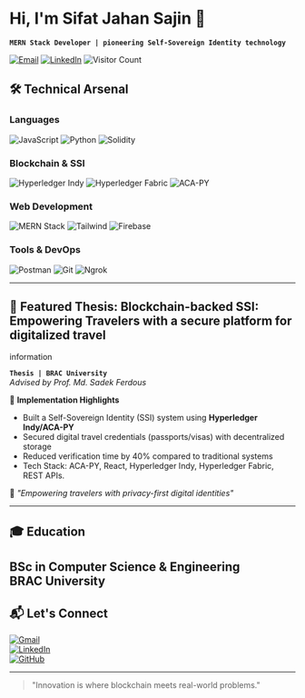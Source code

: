 # Hi, I'm Sifat Jahan Sajin 👋  
**`MERN Stack Developer | pioneering Self-Sovereign Identity technology `**  

[![Email](https://img.shields.io/badge/Email-sifatsajin88%40gmail.com-red?style=flat&logo=gmail)](mailto:sifatsajin88@gmail.com)
[![LinkedIn](https://img.shields.io/badge/LinkedIn-Connect-blue?style=flat&logo=linkedin)](https://www.linkedin.com/in/sifat-jahan-sajin-725814310/)
![Visitor Count](https://komarev.com/ghpvc/?username=Sajin-07&color=green)

## 🛠️ Technical Arsenal  

### **Languages**  
![JavaScript](https://img.shields.io/badge/-JavaScript-F7DF1E?logo=javascript&logoColor=black)
![Python](https://img.shields.io/badge/-Python-3776AB?logo=python&logoColor=white)
![Solidity](https://img.shields.io/badge/-Solidity-363636?logo=solidity&logoColor=white)

### **Blockchain & SSI**  
![Hyperledger Indy](https://img.shields.io/badge/Hyperledger%20Indy-2F3134?logo=hyperledger&logoColor=white)
![Hyperledger Fabric](https://img.shields.io/badge/Hyperledger%20Fabric-2F3134?logo=hyperledger&logoColor=white)
![ACA-PY](https://img.shields.io/badge/ACA--PY-000000?logo=python&logoColor=white)

### **Web Development**  
![MERN Stack](https://img.shields.io/badge/MERN-MongoDB%20|%20Express%20|%20React%20|%20Node.js-47A248)
![Tailwind](https://img.shields.io/badge/-Tailwind_CSS-06B6D4?logo=tailwind-css&logoColor=white)
![Firebase](https://img.shields.io/badge/-Firebase-FFCA28?logo=firebase&logoColor=black)

### **Tools & DevOps**  
![Postman](https://img.shields.io/badge/-Postman-FF6C37?logo=postman&logoColor=white)
![Git](https://img.shields.io/badge/-Git-F05032?logo=git&logoColor=white)
![Ngrok](https://img.shields.io/badge/-Ngrok-1F1E1E?logo=ngrok&logoColor=white)

---
## 🚀 Featured Thesis: Blockchain-backed SSI: Empowering Travelers with a secure platform for digitalized travel
information  

**`Thesis | BRAC University`**  
*Advised by Prof. Md. Sadek Ferdous*  

🔐 **Implementation Highlights**  
- Built a Self-Sovereign Identity (SSI) system using **Hyperledger Indy/ACA-PY**  
- Secured digital travel credentials (passports/visas) with decentralized storage  
- Reduced verification time by 40% compared to traditional systems  
- Tech Stack: ACA-PY, React, Hyperledger Indy, Hyperledger Fabric, REST APIs. 

📌 *"Empowering travelers with privacy-first digital identities"*  

---

## 🎓 Education  
**BSc in Computer Science & Engineering**  
BRAC University   
---

## 📬 Let's Connect  
[![Gmail](https://img.shields.io/badge/-sifatsajin88%40gmail.com-D14836?style=flat&logo=gmail&logoColor=white)](mailto:sifatsajin88@gmail.com)  
[![LinkedIn](https://img.shields.io/badge/LinkedIn-0077B5?style=flat&logo=linkedin&logoColor=white)](https://www.linkedin.com/in/sifat-jahan-sajin-725814310/)  
[![GitHub](https://img.shields.io/badge/GitHub-181717?style=flat&logo=github&logoColor=white)](Sajin-07)  

---

> "Innovation is where blockchain meets real-world problems." 
